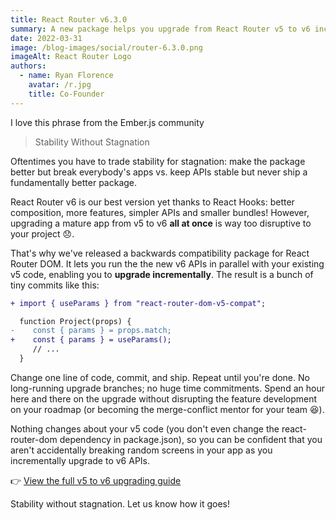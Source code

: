 ```yaml
---
title: React Router v6.3.0
summary: A new package helps you upgrade from React Router v5 to v6 incrementally
date: 2022-03-31
image: /blog-images/social/router-6.3.0.png
imageAlt: React Router Logo
authors:
  - name: Ryan Florence
    avatar: /r.jpg
    title: Co-Founder
---
```


I love this phrase from the Ember.js community

> Stability Without Stagnation

Oftentimes you have to trade stability for stagnation: make the package better but break everybody's apps vs. keep APIs stable but never ship a fundamentally better package.

React Router v6 is our best version yet thanks to React Hooks: better composition, more features, simpler APIs and smaller bundles! However, upgrading a mature app from v5 to v6 **all at once** is way too disruptive to your project 😞.

That's why we've released a backwards compatibility package for React Router DOM. It lets you run the the new v6 APIs in parallel with your existing v5 code, enabling you to **upgrade incrementally**. The result is a bunch of tiny commits like this:

```diff
+ import { useParams } from "react-router-dom-v5-compat";

  function Project(props) {
-    const { params } = props.match;
+    const { params } = useParams();
     // ...
  }
```

Change one line of code, commit, and ship. Repeat until you're done. No long-running upgrade branches; no huge time commitments. Spend an hour here and there on the upgrade without disrupting the feature development on your roadmap (or becoming the merge-conflict mentor for your team 😆).

Nothing changes about your v5 code (you don't even change the react-router-dom dependency in package.json), so you can be confident that you aren't accidentally breaking random screens in your app as you incrementally upgrade to v6 APIs.

👉 [View the full v5 to v6 upgrading guide](https://github.com/remix-run/react-router/discussions/8753)

Stability without stagnation. Let us know how it goes!
